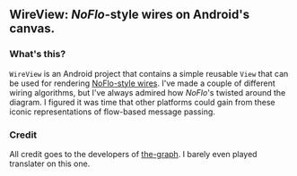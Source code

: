 ## WireView: _NoFlo_-style wires on Android's canvas.

### What's this?
`WireView` is an Android project that contains a simple reusable `View` that can be used for rendering [NoFlo-style wires](https://github.com/flowhub/the-graph). I've made a couple of different wiring algorithms, but I've always admired how _NoFlo_'s twisted around the diagram. I figured it was time that other platforms could gain from these iconic representations of flow-based message passing.

### Credit
All credit goes to the developers of [the-graph](https://github.com/flowhub/the-graph). I barely even played translater on this one.
